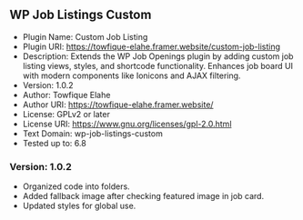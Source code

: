## WP Job Listings Custom

- Plugin Name: Custom Job Listing
- Plugin URI: https://towfique-elahe.framer.website/custom-job-listing
- Description: Extends the WP Job Openings plugin by adding custom job listing views, styles, and shortcode functionality. Enhances job board UI with modern components like Ionicons and AJAX filtering.
- Version: 1.0.2
- Author: Towfique Elahe
- Author URI: https://towfique-elahe.framer.website/
- License: GPLv2 or later
- License URI: https://www.gnu.org/licenses/gpl-2.0.html
- Text Domain: wp-job-listings-custom
- Tested up to: 6.8

### Version: 1.0.2

- Organized code into folders.
- Added fallback image after checking featured image in job card.
- Updated styles for global use.
